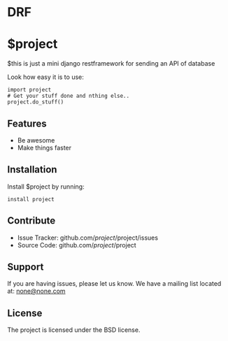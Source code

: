 # DRF
$project
========

$this is just a mini django restframework for sending an API of database

Look how easy it is to use:

    import project
    # Get your stuff done and nthing else..
    project.do_stuff()

Features
--------

- Be awesome
- Make things faster

Installation
------------

Install $project by running:

    install project

Contribute
----------

- Issue Tracker: github.com/$project/$project/issues
- Source Code: github.com/$project/$project

Support
-------

If you are having issues, please let us know.
We have a mailing list located at: none@none.com

License
-------

The project is licensed under the BSD license.